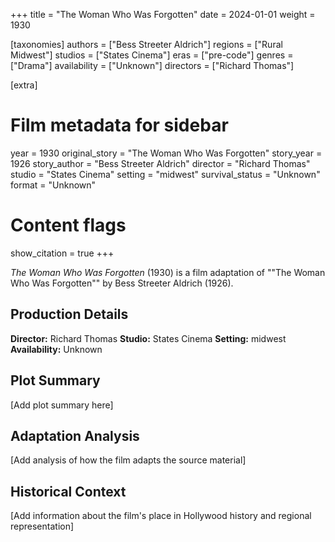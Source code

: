 +++
title = "The Woman Who Was Forgotten"
date = 2024-01-01
weight = 1930

[taxonomies]
authors = ["Bess Streeter Aldrich"]
regions = ["Rural Midwest"]
studios = ["States Cinema"]
eras = ["pre-code"]
genres = ["Drama"]
availability = ["Unknown"]
directors = ["Richard Thomas"]

[extra]
# Film metadata for sidebar
year = 1930
original_story = "The Woman Who Was Forgotten"
story_year = 1926
story_author = "Bess Streeter Aldrich"
director = "Richard Thomas"
studio = "States Cinema"
setting = "midwest"
survival_status = "Unknown"
format = "Unknown"

# Content flags
show_citation = true
+++

*The Woman Who Was Forgotten* (1930) is a film adaptation of ""The Woman Who Was Forgotten"" by Bess Streeter Aldrich (1926).

## Production Details

**Director:** Richard Thomas
**Studio:** States Cinema
**Setting:** midwest
**Availability:** Unknown

## Plot Summary

[Add plot summary here]

## Adaptation Analysis

[Add analysis of how the film adapts the source material]

## Historical Context

[Add information about the film's place in Hollywood history and regional representation]


